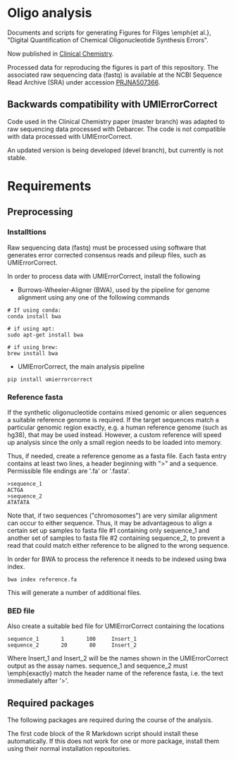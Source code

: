 # Oligo analysis

Documents and scripts for generating Figures for Filges \emph{et al.}, "Digital Quantification of Chemical Oligonucleotide Synthesis Errors".

Now published in [Clinical Chemistry](https://doi.org/10.1093/clinchem/hvab136).

Processed data for reproducing the figures is part of this repository. The associated
raw sequencing data (fastq) is available at the NCBI Sequence Read Archive (SRA)
under accession [PRJNA507366](https://www.ncbi.nlm.nih.gov/bioproject/PRJNA727098/).

## Backwards compatibility with UMIErrorCorrect

Code used in the Clinical Chemistry paper (master branch) was adapted to raw sequencing data processed with Debarcer. The code is not compatible with data processed with UMIErrorCorrect. 

An updated version is being developed (devel branch), but currently is not  stable.

# Requirements

## Preprocessing

### Installtions
Raw sequencing data (fastq) must be processed using software that generates
error corrected consensus reads and pileup files, such as UMIErrorCorrect.

In order to process data with UMIErrorCorrect, install the following

- Burrows-Wheeler-Aligner (BWA), used by the pipeline for genome alignment using any one of the following commands

```
# If using conda:
conda install bwa

# if using apt:
sudo apt-get install bwa

# if using brew:
brew install bwa
```

- UMIErrorCorrect, the main analysis pipeline

```
pip install umierrorcorrect
```

### Reference fasta
If the synthetic oligonucleotide contains mixed genomic or alien sequences a suitable
reference genome is required. If the target sequences match a particular genomic region
exactly, e.g. a human reference genome (such as hg38), that may be used instead. However,
a custom reference will speed up analysis since the only a small region needs to be loaded
into memory. 

Thus, if needed, create a reference genome as a fasta file. Each fasta entry 
contains at least two lines, a header beginning with ">" and a sequence. 
Permissible file endings are '.fa' or '.fasta'.

```
>sequence_1
ACTGA
>sequence_2
ATATATA
```

Note that, if two sequences ("chromosomes") are very similar alignment can occur to either
sequence. Thus, it may be advantageous to align a certain set up samples to fasta file #1
containing only sequence_1 and another set of samples to fasta file #2 containing sequence_2,
to prevent a read that could match either reference to be aligned to the wrong sequence.

In order for BWA to process the reference it needs to be indexed using bwa index.

```
bwa index reference.fa
```

This will generate a number of additional files.

### BED file

Also create a suitable bed file for UMIErrorCorrect containing the locations

```
sequence_1       1       100     Insert_1
sequence_2       20       80     Insert_2
```

Where Insert_1 and Insert_2 will be the names shown in the UMIErrorCorrect output
as the assay names. sequence_1 and sequence_2 must \emph{exactly} match the header
name of the reference fasta, i.e. the text immediately after '>'.

## Required packages 

The following packages are required during the course of the analysis. 

The first code block of the R Markdown script should install these  automatically. If this does not work for one or more package, install them using their normal installation repositories.

